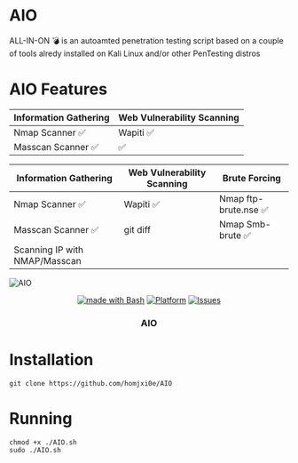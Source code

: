  # AIO
ALL-IN-ON 💣 is an autoamted penetration testing script based on a couple of tools alredy installed on Kali Linux and/or other PenTesting distros




# AIO Features
|  Information Gathering   | Web Vulnerability Scanning |       
| ------------- | ------------- |
| Nmap Scanner  :white_check_mark: | Wapiti :white_check_mark:  | 
| Masscan Scanner :white_check_mark:  | :white_check_mark:  |


| Information Gathering | Web Vulnerability Scanning | Brute Forcing |
| ------------- | ------------- |  ------------- |
| Nmap Scanner  :white_check_mark:   | Wapiti :white_check_mark:     | Nmap ftp-brute.nse  :white_check_mark:    |
| Masscan Scanner :white_check_mark:     | git diff       | Nmap Smb-brute  :white_check_mark:                   |
|  Scanning IP with NMAP/Masscan        |                 |                                                      |
 


![AIO](https://user-images.githubusercontent.com/25440152/206863747-5b6ff4b6-db53-4ad7-b5a2-1aaf67c25a53.PNG)

<p align="center">
   <a href="http://golang.org](https://www.gnu.org/software/bash"><img alt="made with Bash" src="https://img.shields.io/badge/made%20with-bash-brightgreen"/></a>
  <a href="#"><img alt="Platform" src="https://img.shields.io/badge/platform-osx%2Flinux%2Fwindows-green" /></a>
  <a href="https://github.com/homjxi0e/AIO/issues"><img alt=" Issues" src="https://img.shields.io/github/issues/homjxi0e/AIO" /></a>
  <h3 align="center"><b>AIO</b></h3>
</p>
 
 


# Installation
```
git clone https://github.com/homjxi0e/AIO
```


# Running
```
chmod +x ./AIO.sh
sudo ./AIO.sh

```



